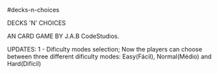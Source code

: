 #decks-n-choices

DECKS 'N' CHOICES

AN CARD GAME BY J.A.B CodeStudios.

UPDATES: 
1 - Dificulty modes selection;
Now the players can choose between three different dificulty modes: Easy(Fácil), Normal(Médio) and Hard(Difícil)
